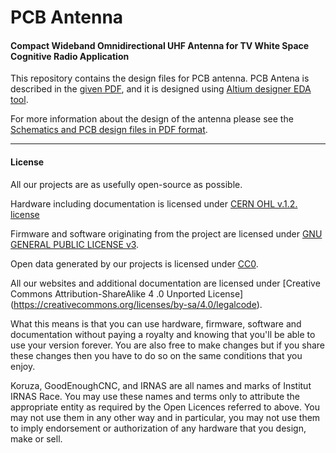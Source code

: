 # PCB Antenna
#### Compact Wideband Omnidirectional UHF Antenna for TV White Space Cognitive Radio Application

This repository contains the design files for PCB antenna. PCB Antena is described in the [given PDF][link1_paper_PDF], and it is designed using [Altium designer EDA tool][link2_altium].

For more information about the design of the antenna please see the [Schematics and PCB design files in PDF format][link3_design_PDF].



---

#### License

All our projects are as usefully open-source as possible.

Hardware including documentation is licensed under [CERN OHL v.1.2. license](http://www.ohwr.org/licenses/cern-ohl/v1.2)

Firmware and software originating from the project are licensed under [GNU GENERAL PUBLIC LICENSE v3](http://www.gnu.org/licenses/gpl-3.0.en.html).

Open data generated by our projects is licensed under [CC0](https://creativecommons.org/publicdomain/zero/1.0/legalcode).

All our websites and additional documentation are licensed under [Creative Commons Attribution-ShareAlike 4 .0 Unported License] (https://creativecommons.org/licenses/by-sa/4.0/legalcode).

What this means is that you can use hardware, firmware, software and documentation without paying a royalty and knowing that you'll be able to use your version forever. You are also free to make changes but if you share these changes then you have to do so on the same conditions that you enjoy.

Koruza, GoodEnoughCNC, and IRNAS are all names and marks of Institut IRNAS Race. 
You may use these names and terms only to attribute the appropriate entity as required by the Open Licences referred to above. You may not use them in any other way and in particular, you may not use them to imply endorsement or authorization of any hardware that you design, make or sell.

[link1_paper_PDF]: https://github.com/IRNAS/PCB-Antenna/blob/master/Docs/Design%20guide/manuscript.pdf
[link2_altium]: http://www.altium.com/
[link3_design_PDF]: https://github.com/IRNAS/PCB-Antenna/blob/master/pcb-antenna-PCB/Project%20Outputs%20for%20PCB_Project/pcb_antenna.PDF
